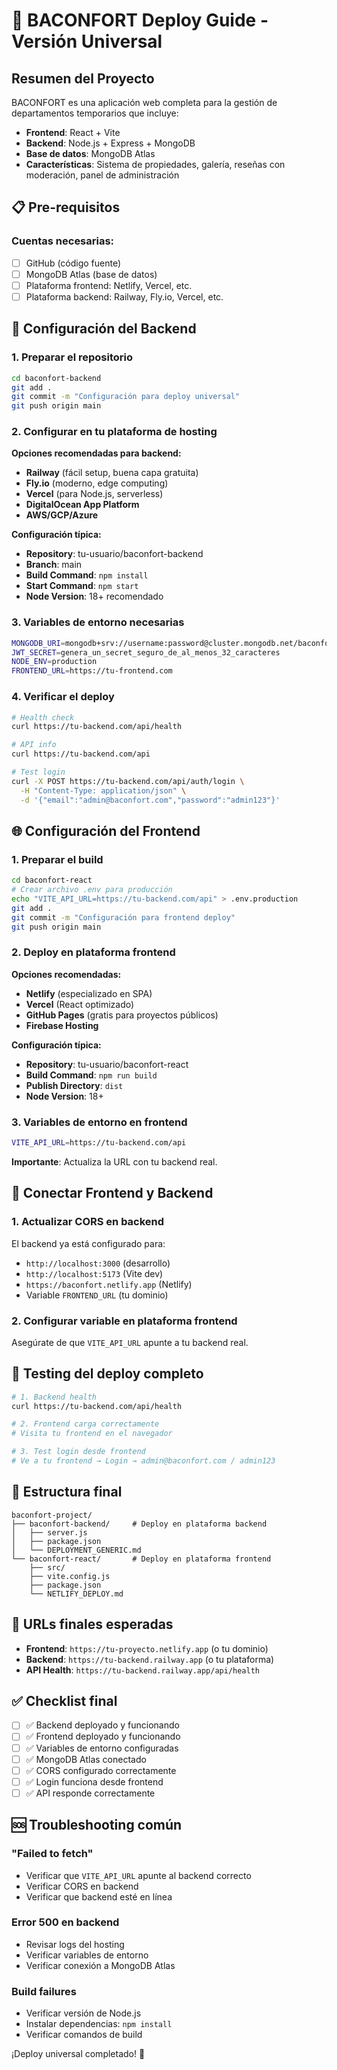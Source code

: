 # 🚀 BACONFORT Deploy Guide - Versión Universal

## Resumen del Proyecto

BACONFORT es una aplicación web completa para la gestión de departamentos temporarios que incluye:

- **Frontend**: React + Vite 
- **Backend**: Node.js + Express + MongoDB
- **Base de datos**: MongoDB Atlas
- **Características**: Sistema de propiedades, galería, reseñas con moderación, panel de administración

## 📋 Pre-requisitos

### Cuentas necesarias:
- [ ] GitHub (código fuente)
- [ ] MongoDB Atlas (base de datos)
- [ ] Plataforma frontend: Netlify, Vercel, etc.
- [ ] Plataforma backend: Railway, Fly.io, Vercel, etc.

## 🔧 Configuración del Backend

### 1. Preparar el repositorio
```bash
cd baconfort-backend
git add .
git commit -m "Configuración para deploy universal"
git push origin main
```

### 2. Configurar en tu plataforma de hosting

**Opciones recomendadas para backend:**
- **Railway** (fácil setup, buena capa gratuita)
- **Fly.io** (moderno, edge computing)  
- **Vercel** (para Node.js, serverless)
- **DigitalOcean App Platform**
- **AWS/GCP/Azure**

**Configuración típica:**
- **Repository**: tu-usuario/baconfort-backend
- **Branch**: main
- **Build Command**: `npm install`
- **Start Command**: `npm start`
- **Node Version**: 18+ recomendado

### 3. Variables de entorno necesarias
```bash
MONGODB_URI=mongodb+srv://username:password@cluster.mongodb.net/baconfort
JWT_SECRET=genera_un_secret_seguro_de_al_menos_32_caracteres
NODE_ENV=production
FRONTEND_URL=https://tu-frontend.com
```

### 4. Verificar el deploy
```bash
# Health check
curl https://tu-backend.com/api/health

# API info
curl https://tu-backend.com/api

# Test login
curl -X POST https://tu-backend.com/api/auth/login \
  -H "Content-Type: application/json" \
  -d '{"email":"admin@baconfort.com","password":"admin123"}'
```

## 🌐 Configuración del Frontend

### 1. Preparar el build
```bash
cd baconfort-react
# Crear archivo .env para producción
echo "VITE_API_URL=https://tu-backend.com/api" > .env.production
git add .
git commit -m "Configuración para frontend deploy"
git push origin main
```

### 2. Deploy en plataforma frontend

**Opciones recomendadas:**
- **Netlify** (especializado en SPA)
- **Vercel** (React optimizado)
- **GitHub Pages** (gratis para proyectos públicos)
- **Firebase Hosting**

**Configuración típica:**
- **Repository**: tu-usuario/baconfort-react
- **Build Command**: `npm run build`
- **Publish Directory**: `dist`
- **Node Version**: 18+

### 3. Variables de entorno en frontend
```bash
VITE_API_URL=https://tu-backend.com/api
```

**Importante**: Actualiza la URL con tu backend real.

## 🔗 Conectar Frontend y Backend

### 1. Actualizar CORS en backend
El backend ya está configurado para:
- `http://localhost:3000` (desarrollo)
- `http://localhost:5173` (Vite dev)
- `https://baconfort.netlify.app` (Netlify)
- Variable `FRONTEND_URL` (tu dominio)

### 2. Configurar variable en plataforma frontend
Asegúrate de que `VITE_API_URL` apunte a tu backend real.

## 🧪 Testing del deploy completo

```bash
# 1. Backend health
curl https://tu-backend.com/api/health

# 2. Frontend carga correctamente
# Visita tu frontend en el navegador

# 3. Test login desde frontend
# Ve a tu frontend → Login → admin@baconfort.com / admin123
```

## 📁 Estructura final

```
baconfort-project/
├── baconfort-backend/     # Deploy en plataforma backend
│   ├── server.js
│   ├── package.json
│   └── DEPLOYMENT_GENERIC.md
└── baconfort-react/       # Deploy en plataforma frontend
    ├── src/
    ├── vite.config.js
    ├── package.json
    └── NETLIFY_DEPLOY.md
```

## 🎯 URLs finales esperadas

- **Frontend**: `https://tu-proyecto.netlify.app` (o tu dominio)
- **Backend**: `https://tu-backend.railway.app` (o tu plataforma)
- **API Health**: `https://tu-backend.railway.app/api/health`

## ✅ Checklist final

- [ ] ✅ Backend deployado y funcionando
- [ ] ✅ Frontend deployado y funcionando  
- [ ] ✅ Variables de entorno configuradas
- [ ] ✅ MongoDB Atlas conectado
- [ ] ✅ CORS configurado correctamente
- [ ] ✅ Login funciona desde frontend
- [ ] ✅ API responde correctamente

## 🆘 Troubleshooting común

### "Failed to fetch"
- Verificar que `VITE_API_URL` apunte al backend correcto
- Verificar CORS en backend
- Verificar que backend esté en línea

### Error 500 en backend
- Revisar logs del hosting
- Verificar variables de entorno
- Verificar conexión a MongoDB Atlas

### Build failures
- Verificar versión de Node.js
- Instalar dependencias: `npm install`
- Verificar comandos de build

¡Deploy universal completado! 🚀
